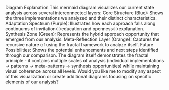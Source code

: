 Diagram Explanation
This mermaid diagram visualizes our current state analysis across several interconnected layers:
Core Structure (Blue): Shows the three implementations we analyzed and their distinct characteristics.
Adaptation Spectrum (Purple): Illustrates how each approach falls along continuums of invitation↔education and openness↔explanation.
Synthesis Zone (Green): Represents the hybrid approach opportunity that emerged from our analysis.
Meta-Reflection Layer (Orange): Captures the recursive nature of using the fractal framework to analyze itself.
Future Possibilities: Shows the potential enhancements and next steps identified through our comparison.
The diagram itself demonstrates the fractal principle - it contains multiple scales of analysis (individual implementations → patterns → meta-patterns → synthesis opportunities) while maintaining visual coherence across all levels.
Would you like me to modify any aspect of this visualization or create additional diagrams focusing on specific elements of our analysis?
